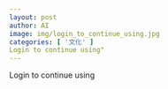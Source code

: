 ```yaml
---
layout: post
author: AI
image: img/login_to_continue_using.jpg
categories: [ '文化' ]
Login to continue using"
---
```

Login to continue using